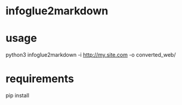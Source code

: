 # infoglue2markdown

# usage
python3 infoglue2markdown -i http://my.site.com -o converted_web/

# requirements
pip install

